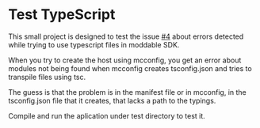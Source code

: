 # Test TypeScript
This small project is designed to test the issue [#4](https://github.com/ariznaf/pruebasMoodable/issues/4) about errors detected while trying to use typescript files in moddable SDK.

When you try to create the host using mcconfig, you get an error about modules not being found when mcconfig creates tsconfig.json and tries to transpile files using tsc.

The guess is that the problem is in the manifest file or in mcconfig, in the tsconfig.json file that it creates, that lacks a path to the typings.

Compile and run the aplication under test directory to test it.